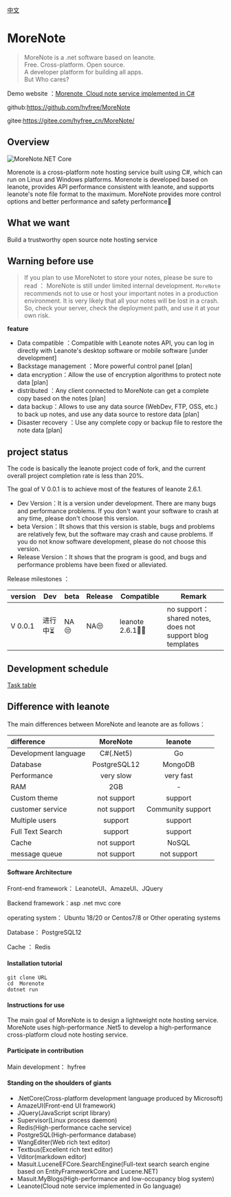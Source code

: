 [中文](./README_Chinese.md)

# MoreNote

> MoreNote is a .net software based on leanote.  
> Free. Cross-platform. Open source.  
> A developer platform for building all  apps.  
> But  Who cares?

Demo website ：<a href="https://www.morenote.top/" target="_blank">Morenote  Cloud note service implemented in C#</a>

github:https://github.com/hyfree/MoreNote

gitee:https://gitee.com/hyfree_cn/MoreNote/






## Overview 

![MoreNote.NET Core](https://github.com/hyfree/MoreNote/workflows/MoreNote.NET%20Core/badge.svg?event=push)

Morenote is a cross-platform note hosting service built using C#, which can run on Linux and Windows platforms. Morenote is developed based on leanote, provides API performance consistent with leanote, and supports leanote's note file format to the maximum. MoreNote provides more control options and better performance and safety performance👏



## What we want 

Build a trustworthy open source note hosting service 

## Warning before use 

> If you plan to use MoreNotet to store your notes, please be sure to read ：
> MoreNote is still under limited internal development. `MoreNote` recommends not to use or host your important notes in a production environment. It is very likely that all your notes will be lost in a crash. So, check your server, check the deployment path, and use it at your own risk. 

**feature**

* Data compatible ：Compatible with Leanote notes API, you can log in directly with Leanote's desktop software or mobile software [under development] 
* Backstage management ：More powerful control panel [plan] 
* data encryption：Allow the use of encryption algorithms to protect note data [plan]
* distributed ：Any client connected to MoreNote can get a complete copy based on the notes [plan]
* data backup：Allows to use any data source (WebDev, FTP, OSS, etc.) to back up notes, and use any data source to restore data [plan]
* Disaster recovery ：Use any complete copy or backup file to restore the note data [plan] 


## project status

The code is basically the leanote project code of fork, and the current overall project completion rate is less than 20%.

The goal of V 0.0.1 is to achieve most of the features of leanote 2.6.1. 

- Dev Version：It is a version under development. There are many bugs and performance problems. If you don't want your software to crash at any time, please don't choose this version.
- beta Version：IIt shows that this version is stable, bugs and problems are relatively few, but the software may crash and cause problems. If you do not know software development, please do not choose this version.
- Release Version：It shows that the program is good, and bugs and performance problems have been fixed or alleviated.

Release milestones ：


| version | Dev  | beta |Release|Compatible|Remark|
|  ----    | ----  |---- |---- | --- | --- |
| V 0.0.1  |进行中⏳ | NA😒 | NA😒 |leanote 2.6.1🤦‍♂️|no support： shared notes, does not support blog templates|



## Development schedule

[Task table](./Documents/Tasks.md)

## Difference with leanote

The main differences between MoreNote and leanote are as follows：

| difference | MoreNote | leanote |
| :----- | :----: | :----: |
| Development language | C#(.Net5) | Go |
| Database | PostgreSQL12 | MongoDB  |
| Performance | very slow | very fast |
| RAM | 2GB | -  |
| Custom theme | not support | support |
| customer service | not support | Community support |
| Multiple users | support | support |
| Full Text Search | support | support |
| Cache | not support | NoSQL  |
| message queue | not support | not support |




#### Software Architecture
Front-end framework： LeanoteUI、AmazeUI、JQuery

Backend framework：asp .net mvc  core

operating system： Ubuntu 18/20  or Centos7/8  or  Other operating systems

Database： PostgreSQL12

Cache ： Redis

#### Installation tutorial
```ssh
git clone URL
cd  Morenote
dotnet run
```

#### Instructions for use
 The main goal of MoreNote is to design a lightweight note hosting service. MoreNote uses high-performance .Net5 to develop a high-performance cross-platform cloud note hosting service.


#### Participate in contribution 

Main development： hyfree

#### Standing on the shoulders of giants
- .NetCore(Cross-platform development language produced by Microsoft)
- AmazeUI(Front-end UI framework)
- JQuery(JavaScript script library)
- Supervisor(Linux process daemon) 
- Redis(High-performance cache service)
- PostgreSQL(High-performance database)
- WangEditer(Web rich text editor)
- Textbus(Excellent rich text editor)
- Vditor(markdown editor)
- Masuit.LuceneEFCore.SearchEngine(Full-text search search engine based on EntityFrameworkCore and Lucene.NET)
- Masuit.MyBlogs(High-performance and low-occupancy blog system)
- Leanote(Cloud note service implemented in Go language)

